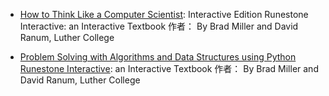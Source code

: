 - [How to Think Like a Computer Scientist](http://interactivepython.org/runestone/static/thinkcspy/index.html): Interactive Edition Runestone Interactive: an Interactive Textbook 作者： By Brad Miller and David Ranum, Luther College

- [Problem Solving with Algorithms and Data Structures using Python Runestone Interactive](http://interactivepython.org/runestone/static/pythonds/index.html): an Interactive Textbook 作者： By Brad Miller and David Ranum, Luther College